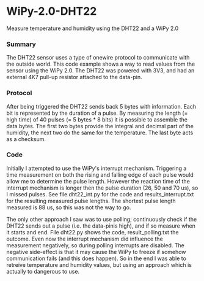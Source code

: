 # WiPy-2.0-DHT22
Measure temperature and humidity using the DHT22 and a WiPy 2.0

### Summary
The DHT22 sensor uses a type of onewire protocol to communicate with the outside world. This code example shows a way to read values from the sensor using the WiPy 2.0. The DHT22 was powered with 3V3, and had an external 4K7 pull-up resistor attached to the data-pin.

### Protocol
After being triggered the DHT22 sends back 5 bytes with information. Each bit is represented by the duration of a pulse. By measuring the length (= high time) of 40 pulses (= 5 bytes * 8 bits) it is possible to assemble the data bytes. The first two bytes provide the integral and decimal part of the humidity, the next two do the same for the temperature. The last byte acts as a checksum.

### Code
Initially I attempted to use the WiPy's interrupt mechanism. Triggering a time measurement on both the rising and falling edge of each pulse would allow me to determine the pulse length. However the reaction time of the interrupt mechanism is longer then the pulse duration (26, 50 and 70 us), so I missed pulses. See file dht22_int.py for the code and results_interrupt.txt for the resulting measured pulse lengths. The shortest pulse length measured is 88 us, so this was not the way to go.

The only other approach I saw was to use polling; continuously check if the DHT22 sends out a pulse (i.e. the data-pinis high), and if so measure when it starts and end. File dht22.py shows the code, result_polling.txt the outcome. Even now the interrupt mechanism did influence the measurement negatively, so during polling interrupts are disabled. The negative side-effect is that it may cause the WiPy to freeze if somehow communication fails (and this does happen). So in the end I was able to retreive temperature and humidity values, but using an approach which is actually to dangerous to use.
